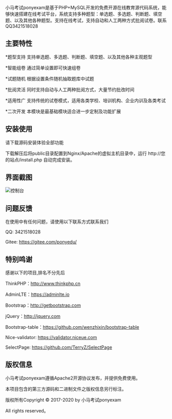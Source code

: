 小马考试ponyexam是基于PHP+MySQL开发的免费开源在线教育源代码系统，能够快速搭建在线考试平台，系统支持多种题型：单选题、多选题、判断题、填空题、以及其他各种题型。支持在线考试，支持自动和人工两种方式批阅试卷。联系QQ3421518028 

## 主要特性

*题型支持 支持单选题、多选题、判断题、填空题、以及其他各种主观题型
    	
*智能组卷 通过简单设置即可快速组卷

*试题随机 根据设置条件随机抽取题库中试题

*批阅灵活 同时支持自动与人工两种批阅方式，大量节约批改时间

*适用性广 支持传统的试卷模式，适用各类学校、培训机构、企业内训及各类考试

*二次开发 本模块是最基础模块适合进一步定制及功能扩展

## 安装使用

请下载源码安装体验全部功能

下载解压后将public目录配置到Nginx/Apache的虚拟主机目录中，运行 http://您的站点/install.php 自动完成安装。

## 界面截图
![控制台](https://gitee.com/ponyedu/ponyexam/raw/master/img-raw/admin-dashboard.png)

## 问题反馈

在使用中有任何问题，请使用以下联系方式联系我们

QQ: 3421518028

Gitee: https://gitee.com/ponyedu/

## 特别鸣谢

感谢以下的项目,排名不分先后

ThinkPHP：http://www.thinkphp.cn

AdminLTE：https://adminlte.io

Bootstrap：http://getbootstrap.com

jQuery：http://jquery.com

Bootstrap-table：https://github.com/wenzhixin/bootstrap-table

Nice-validator: https://validator.niceue.com

SelectPage: https://github.com/TerryZ/SelectPage


## 版权信息

小马考试ponyexam遵循Apache2开源协议发布，并提供免费使用。

本项目包含的第三方源码和二进制文件之版权信息另行标注。

版权所有Copyright © 2017-2020 by 小马考试ponyexam

All rights reserved。
